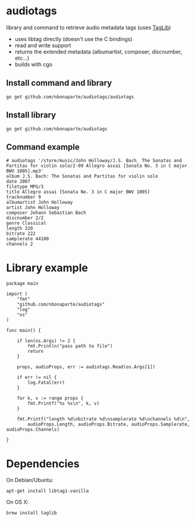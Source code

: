 audiotags
=========

library and command to retrieve audio metadata tags (uses [TagLib](http://taglib.github.io/))

- uses libtag directly (doesn't use the C bindings)
- read and write support
- returns the extended metadata (albumartist, composer, discnumber, etc...)
- builds with cgo

## Install command and library

    go get github.com/nbonaparte/audiotags/audiotags

## Install library

    go get github.com/nbonaparte/audiotags


## Command example

    # audiotags '/store/music/John Holloway/J.S. Bach_ The Sonatas and Partitas for violin solo/2-09 Allegro assai [Sonata No. 3 in C major BWV 1005].mp3'
    album J.S. Bach: The Sonatas and Partitas for violin solo
    date 2007
    filetype MPG/3
    title Allegro assai [Sonata No. 3 in C major BWV 1005]
    tracknumber 9
    albumartist John Holloway
    artist John Holloway
    composer Johann Sebastian Bach
    discnumber 2/2
    genre Classical
    length 320
    bitrate 222
    samplerate 44100
    channels 2

# Library example

    package main

    import (
    	"fmt"
    	"github.com/nbonaparte/audiotags"
    	"log"
    	"os"
    )

    func main() {

    	if len(os.Args) != 2 {
    		fmt.Println("pass path to file")
    		return
    	}

    	props, audioProps, err := audiotags.Read(os.Args[1])

    	if err != nil {
    		log.Fatal(err)
    	}

    	for k, v := range props {
    		fmt.Printf("%s %s\n", k, v)
    	}

    	fmt.Printf("length %d\nbitrate %d\nsamplerate %d\nchannels %d\n",
    		audioProps.Length, audioProps.Bitrate, audioProps.Samplerate, audioProps.Channels)

    }


# Dependencies

On Debian/Ubuntu:

    apt-get install libtag1-vanilla

On OS X:

    brew install taglib




